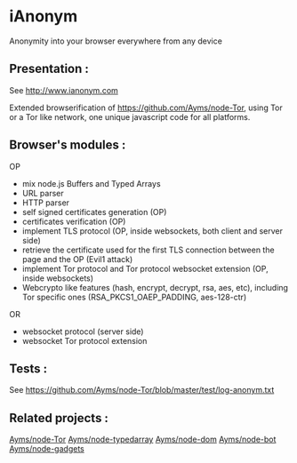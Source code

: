 iAnonym
===

Anonymity into your browser everywhere from any device

## Presentation :

See http://www.ianonym.com

Extended browserification of https://github.com/Ayms/node-Tor, using Tor or a Tor like network, one unique javascript code for all platforms.

## Browser's modules :

OP
* mix node.js Buffers and Typed Arrays
* URL parser
* HTTP parser
* self signed certificates generation (OP)
* certificates verification (OP)
* implement TLS protocol (OP, inside websockets, both client and server side)
* retrieve the certificate used for the first TLS connection between the page and the OP (Evil1 attack)
* implement Tor protocol and Tor protocol websocket extension (OP, inside websockets)
* Webcrypto like features (hash, encrypt, decrypt, rsa, aes, etc), including Tor specific ones (RSA_PKCS1_OAEP_PADDING, aes-128-ctr)

OR
* websocket protocol (server side)
* websocket Tor protocol extension
	
## Tests :

See https://github.com/Ayms/node-Tor/blob/master/test/log-anonym.txt
	
## Related projects :

[Ayms/node-Tor](https://github.com/Ayms/node-Tor)
[Ayms/node-typedarray](https://github.com/Ayms/node-typedarray)
[Ayms/node-dom](https://github.com/Ayms/node-dom)
[Ayms/node-bot](https://github.com/Ayms/node-bot)
[Ayms/node-gadgets](https://github.com/Ayms/node-gadgets)
